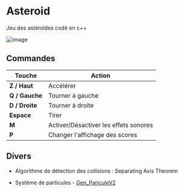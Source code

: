 # Asteroid

Jeu des astéroïdes codé en c++

![image](https://user-images.githubusercontent.com/61056605/116701306-0e18ed00-a9c8-11eb-8c7a-852e5bc0f3d5.png)

## Commandes

| Touche | Action |
| ------ | ------ |
| **Z / Haut** | Accélérer |
| **Q / Gauche** | Tourner à gauche |
| **D / Droite** | Tourner à droite |
| **Espace** | Tirer |
| **M** | Activer/Désactiver les effets sonores |
| **P** | Changer l'affichage des scores |

## Divers
- Algorithme de détection des collisions : Separating Axis Theorem

- Système de particules -  [Gen_PariculeV2](https://github.com/MHAVGOUDOUKIAN/Gen_ParticuleV2)
